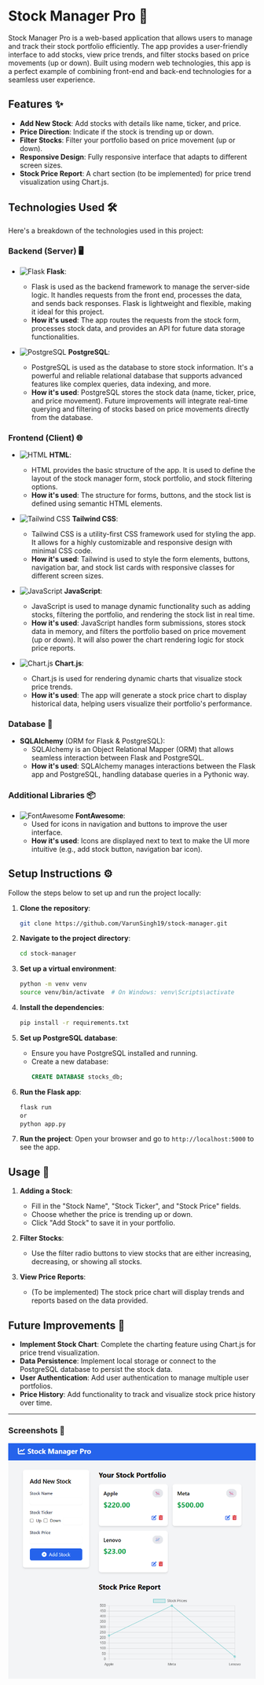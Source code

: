 # Stock Manager Pro 🚀

Stock Manager Pro is a web-based application that allows users to manage and track their stock portfolio efficiently. The app provides a user-friendly interface to add stocks, view price trends, and filter stocks based on price movements (up or down). Built using modern web technologies, this app is a perfect example of combining front-end and back-end technologies for a seamless user experience.

## Features ✨

- **Add New Stock**: Add stocks with details like name, ticker, and price.
- **Price Direction**: Indicate if the stock is trending up or down.
- **Filter Stocks**: Filter your portfolio based on price movement (up or down).
- **Responsive Design**: Fully responsive interface that adapts to different screen sizes.
- **Stock Price Report**: A chart section (to be implemented) for price trend visualization using Chart.js.

## Technologies Used 🛠️

Here's a breakdown of the technologies used in this project:

### Backend (Server) 🖥️

- ![Flask](https://img.shields.io/badge/Flask-000000?style=flat&logo=flask&logoColor=white) **Flask**:

  - Flask is used as the backend framework to manage the server-side logic. It handles requests from the front end, processes the data, and sends back responses. Flask is lightweight and flexible, making it ideal for this project.
  - **How it's used**: The app routes the requests from the stock form, processes stock data, and provides an API for future data storage functionalities.

- ![PostgreSQL](https://img.shields.io/badge/PostgreSQL-336791?style=flat&logo=postgresql&logoColor=white) **PostgreSQL**:
  - PostgreSQL is used as the database to store stock information. It's a powerful and reliable relational database that supports advanced features like complex queries, data indexing, and more.
  - **How it's used**: PostgreSQL stores the stock data (name, ticker, price, and price movement). Future improvements will integrate real-time querying and filtering of stocks based on price movements directly from the database.

### Frontend (Client) 🌐

- ![HTML](https://img.shields.io/badge/HTML-E34F26?style=flat&logo=html5&logoColor=white) **HTML**:

  - HTML provides the basic structure of the app. It is used to define the layout of the stock manager form, stock portfolio, and stock filtering options.
  - **How it's used**: The structure for forms, buttons, and the stock list is defined using semantic HTML elements.

- ![Tailwind CSS](https://img.shields.io/badge/TailwindCSS-06B6D4?style=flat&logo=tailwind-css&logoColor=white) **Tailwind CSS**:

  - Tailwind CSS is a utility-first CSS framework used for styling the app. It allows for a highly customizable and responsive design with minimal CSS code.
  - **How it's used**: Tailwind is used to style the form elements, buttons, navigation bar, and stock list cards with responsive classes for different screen sizes.

- ![JavaScript](https://img.shields.io/badge/JavaScript-F7DF1E?style=flat&logo=javascript&logoColor=black) **JavaScript**:

  - JavaScript is used to manage dynamic functionality such as adding stocks, filtering the portfolio, and rendering the stock list in real time.
  - **How it's used**: JavaScript handles form submissions, stores stock data in memory, and filters the portfolio based on price movement (up or down). It will also power the chart rendering logic for stock price reports.

- ![Chart.js](https://img.shields.io/badge/Chart.js-FF6384?style=flat&logo=chartdotjs&logoColor=white) **Chart.js**:
  - Chart.js is used for rendering dynamic charts that visualize stock price trends.
  - **How it's used**: The app will generate a stock price chart to display historical data, helping users visualize their portfolio's performance.

### Database 💾

- **SQLAlchemy** (ORM for Flask & PostgreSQL):
  - SQLAlchemy is an Object Relational Mapper (ORM) that allows seamless interaction between Flask and PostgreSQL.
  - **How it's used**: SQLAlchemy manages interactions between the Flask app and PostgreSQL, handling database queries in a Pythonic way.

### Additional Libraries 📦

- ![FontAwesome](https://img.shields.io/badge/Font_Awesome-339AF0?style=flat&logo=fontawesome&logoColor=white) **FontAwesome**:
  - Used for icons in navigation and buttons to improve the user interface.
  - **How it's used**: Icons are displayed next to text to make the UI more intuitive (e.g., add stock button, navigation bar icon).

## Setup Instructions ⚙️

Follow the steps below to set up and run the project locally:

1. **Clone the repository**:

   ```bash
   git clone https://github.com/VarunSingh19/stock-manager.git
   ```

2. **Navigate to the project directory**:

   ```bash
   cd stock-manager
   ```

3. **Set up a virtual environment**:

   ```bash
   python -m venv venv
   source venv/bin/activate  # On Windows: venv\Scripts\activate
   ```

4. **Install the dependencies**:

   ```bash
   pip install -r requirements.txt
   ```

5. **Set up PostgreSQL database**:

   - Ensure you have PostgreSQL installed and running.
   - Create a new database:
     ```sql
     CREATE DATABASE stocks_db;
     ```

6. **Run the Flask app**:

   ```bash
   flask run
   or
   python app.py
   ```

7. **Run the project**:
   Open your browser and go to `http://localhost:5000` to see the app.

## Usage 🚀

1. **Adding a Stock**:

   - Fill in the "Stock Name", "Stock Ticker", and "Stock Price" fields.
   - Choose whether the price is trending up or down.
   - Click "Add Stock" to save it in your portfolio.

2. **Filter Stocks**:

   - Use the filter radio buttons to view stocks that are either increasing, decreasing, or showing all stocks.

3. **View Price Reports**:
   - (To be implemented) The stock price chart will display trends and reports based on the data provided.

## Future Improvements 🔧

- **Implement Stock Chart**: Complete the charting feature using Chart.js for price trend visualization.
- **Data Persistence**: Implement local storage or connect to the PostgreSQL database to persist the stock data.
- **User Authentication**: Add user authentication to manage multiple user portfolios.
- **Price History**: Add functionality to track and visualize stock price history over time.

---

### Screenshots 📸

![Stock Manager Pro](image.png)
